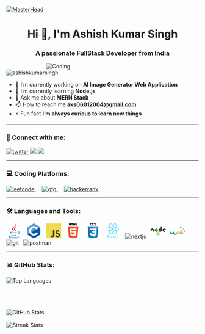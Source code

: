 [![MasterHead](https://firebasestorage.googleapis.com/v0/b/flexi-coding.appspot.com/o/dempgi7-520f8d5f-63d4-4453-8822-dbc149ae27f8.gif?alt=media&token=91c0c7b2-93c3-4029-b011-1a8703c5730d)](https://ashishkumarsingh.dev)

<h1 align="center">Hi 👋, I'm Ashish Kumar Singh</h1>
<h3 align="center">A passionate FullStack Developer from India</h3>

<img align="right" alt="Coding" width="400" src="https://cdn.dribbble.com/users/1162077/screenshots/3848914/programmer.gif">

<p align="left"> <img src="https://komarev.com/ghpvc/?username=ashishkumarsingh&label=Profile%20views&color=0e75b6&style=flat" alt="ashishkumarsingh" /> </p>

- 🔭 I’m currently working on **AI Image Generator Web Application**
- 🌱 I’m currently learning **Node.js**
- 💬 Ask me about **MERN Stack**
- 📫 How to reach me **aks06012004@gmail.com**
- ⚡ Fun fact **I’m always curious to learn new things**

---

### 🔗 Connect with me:

<p align="left">
  <a href="https://x.com/AshishS00683806" target="blank"><img src="https://img.shields.io/twitter/follow/AshishS00683806?logo=twitter&style=for-the-badge" alt="twitter"/></a>
  <a href="https://www.linkedin.com/in/ashish-kumar-singh-03531a268/" target="blank"><img src="https://img.shields.io/badge/LinkedIn-blue?style=for-the-badge&logo=linkedin"/></a>
  <a href="https://www.instagram.com/amansinghr8254/" target="blank"><img src="https://img.shields.io/badge/Instagram-red?style=for-the-badge&logo=instagram"/></a>
</p>

---

### 💻 Coding Platforms:

<p align="left">
  <a href="https://leetcode.com/u/AshishkumarSingh1/" target="blank">
    <img src="https://upload.wikimedia.org/wikipedia/commons/1/19/LeetCode_logo_black.png" alt="leetcode" height="30"/>
  </a>
  &nbsp;&nbsp;&nbsp;
  <a href="https://www.geeksforgeeks.org/user/aks0602b6m/" target="blank">
    <img src="https://upload.wikimedia.org/wikipedia/commons/4/43/GeeksforGeeks.svg" alt="gfg" height="30"/>
  </a>
  &nbsp;&nbsp;&nbsp;
  <a href="https://www.hackerrank.com/profile/aks06012004" target="blank">
    <img src="https://cdn.worldvectorlogo.com/logos/hackerrank.svg" alt="hackerrank" height="30"/>
  </a>
</p>

---

### 🛠️ Languages and Tools:

<p align="left">
  <img src="https://raw.githubusercontent.com/devicons/devicon/master/icons/java/java-original.svg" alt="java" width="40" height="40"/>
  &nbsp;
  <img src="https://raw.githubusercontent.com/devicons/devicon/master/icons/c/c-original.svg" alt="c" width="40" height="40"/>
  &nbsp;
  <img src="https://raw.githubusercontent.com/devicons/devicon/master/icons/javascript/javascript-original.svg" alt="js" width="40" height="40"/>
  &nbsp;
  <img src="https://raw.githubusercontent.com/devicons/devicon/master/icons/html5/html5-original-wordmark.svg" alt="html" width="40" height="40"/>
  &nbsp;
  <img src="https://raw.githubusercontent.com/devicons/devicon/master/icons/css3/css3-original-wordmark.svg" alt="css" width="40" height="40"/>
  &nbsp;
  <img src="https://raw.githubusercontent.com/devicons/devicon/master/icons/react/react-original-wordmark.svg" alt="react" width="40" height="40"/>
  &nbsp;
  <img src="https://cdn.jsdelivr.net/gh/devicons/devicon/icons/nextjs/nextjs-original.svg" alt="nextjs" width="40" height="40"/>
  &nbsp;
  <img src="https://raw.githubusercontent.com/devicons/devicon/master/icons/nodejs/nodejs-original-wordmark.svg" alt="nodejs" width="40" height="40"/>
  &nbsp;
  <img src="https://raw.githubusercontent.com/devicons/devicon/master/icons/mysql/mysql-original-wordmark.svg" alt="mysql" width="40" height="40"/>
  &nbsp;
  <img src="https://www.vectorlogo.zone/logos/git-scm/git-scm-icon.svg" alt="git" width="40" height="40"/>
  &nbsp;
  <img src="https://www.vectorlogo.zone/logos/getpostman/getpostman-icon.svg" alt="postman" width="40" height="40"/>
</p>

---

### 📊 GitHub Stats:

<p>
  <img align="left" src="https://github-readme-stats.vercel.app/api/top-langs?username=ashishkumarsingh&show_icons=true&locale=en&layout=compact&theme=tokyonight" alt="Top Languages" />
</p>
<br/><br/><br/><br/>

<p>
  <img align="center" src="https://github-readme-stats.vercel.app/api?username=ashishkumarsingh&show_icons=true&locale=en&theme=tokyonight" alt="GitHub Stats" />
</p>

<p>
  <img align="center" src="https://github-readme-streak-stats.herokuapp.com/?user=ashishkumarsingh&theme=tokyonight" alt="Streak Stats" />
</p>
